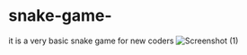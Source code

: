 # snake-game-
it is a very basic snake game for new coders
![Screenshot (1)](https://github.com/hannan478/snake-game-/assets/175042676/7e309641-1a81-4b74-b792-8f0ba0c63f7a)
